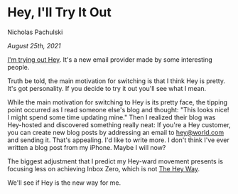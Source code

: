 # Hey, I'll Try It Out

Nicholas Pachulski

_August 25th, 2021_

[I'm trying out Hey][1]. It's a new email provider made by some interesting people.

Truth be told, the main motivation for switching is that I think Hey is pretty. It's got personality. If you decide to try it out you'll see what I mean.<!--end-of-excerpt-->

While the main motivation for switching to Hey is its pretty face, the tipping point occurred as I read someone else's blog and thought: "This looks nice! I might spend some time updating mine." Then I realized their blog was Hey-hosted and discovered something really neat: If you're a Hey customer, you can create new blog posts by addressing an email to hey@world.com and sending it. That's appealing. I'd like to write more. I don't think I've ever written a blog post from my iPhone. Maybe I will now?

The biggest adjustment that I predict my Hey-ward movement presents is focusing less on achieving Inbox Zero, which is not [The Hey Way][2].

We'll see if Hey is the new way for me.

[1]: https://www.hey.com/index.html
[2]: https://www.hey.com/the-hey-way/
